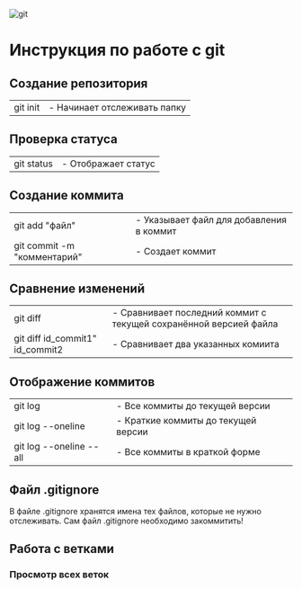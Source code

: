 ![git](gitLogo.png)

# Инструкция по работе с git

## Создание репозитория
|||
|-|-|
|git init|- Начинает отслеживать папку|

## Проверка статуса
|||
|-|-|
|git status|- Отображает статус|

## Создание коммита
|||
|-|-|
|git add "файл"|- Указывает файл для добавления в коммит|
|git commit -m "комментарий"|- Создает коммит|


## Сравнение изменений
|||
|-|-|
|git diff|- Сравнивает последний коммит с текущей сохранённой версией файла|
|git diff id_commit1" id_commit2|- Сравнивает два указанных комиита|

## Отображение коммитов
|||
|-|-|
|git log|- Все коммиты до текущей версии|
|git log --oneline|- Краткие коммиты до текущей версии|
|git log --oneline --all|- Все коммиты в краткой форме|

## Файл .gitignore

В файле .gitignore хранятся имена тех файлов, которые не нужно отслеживать. Сам  файл .gitignore необходимо закоммитить!

## Работа с ветками

### Просмотр всех веток
